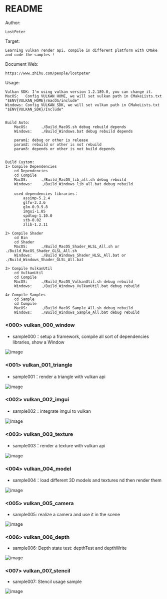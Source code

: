# README #

Author: 

    LostPeter

Target: 

    Learning vulkan render api, compile in different platform with CMake and code the samples !

Document Web: 

    https://www.zhihu.com/people/lostpeter

Usage:

    Vulkan SDK: I'm using vulkan version 1.2.189.0, you can change it.    
    MacOS:   Config VULKAN_HOME, we will set vulkan path in CMakeLists.txt "$ENV{VULKAN_HOME}/macOS/include"  
    Windows: Config VULKAN_SDK, we will set vulkan path in CMakeLists.txt "$ENV{VULKAN_SDK}/Include"


    Build Auto: 
        MacOS:      ./Build_MacOS.sh debug rebuild depends
        Windows:    ./Build_Windows.bat debug rebuild depends

        param1: debug or other is release
        param2: rebuild or other is not rebuild
        param3: depends or other is not build depends


    Build Custom:
    1> Compile Dependencies
        cd Dependencies
        cd Compile
        MacOS:      ./Build_MacOS_lib_all.sh debug rebuild
        Windows:    ./Build_Windows_lib_all.bat debug rebuild

        used dependencies libraries：
            assimp-5.2.4
            glfw-3.3.6
            glm-0.9.9.8
            imgui-1.85
            spdlog-1.10.0
            stb-0.02
            zlib-1.2.11

    2> Compile Shader
        cd Bin
        cd Shader
        MacOS:      ./Build_MacOS_Shader_HLSL_All.sh or ./Build_MacOS_Shader_GLSL_All.sh
        Windows:    ./Build_Windows_Shader_HLSL_All.bat or ./Build_Windows_Shader_GLSL_All.bat

    3> Compile VulkanUtil
        cd VulkanUtil
        cd Compile
        MacOS:      ./Build_MacOS_VulkanUtil.sh debug rebuild
        Windows:    ./Build_Windows_VulkanUtil.bat debug rebuild

    4> Compile Samples
        cd Sample
        cd Compile
        MacOS:      ./Build_MacOS_Sample_All.sh debug rebuild
        Windows:    ./Build_Windows_Sample_All.bat debug rebuild


### <000> vulkan_000_window
* sample000：setup a framework, compile all sort of dependencies libraries, show a Window 

![image](https://github.com/LostPeter/LostPeterVulkan/blob/main/Images/vulkan_000_window.png)

### <001> vulkan_001_triangle
* sample001：render a triangle with vulkan api

![image](https://github.com/LostPeter/LostPeterVulkan/blob/main/Images/vulkan_001_triangle.png)

### <002> vulkan_002_imgui
* sample002：integrate imgui to vulkan

![image](https://github.com/LostPeter/LostPeterVulkan/blob/main/Images/vulkan_002_imgui.png)

### <003> vulkan_003_texture
* sample003：render a texture with vulkan api

![image](https://github.com/LostPeter/LostPeterVulkan/blob/main/Images/vulkan_003_texture.png)

### <004> vulkan_004_model
* sample004：load different 3D models and textures nd then render them

![image](https://github.com/LostPeter/LostPeterVulkan/blob/main/Images/vulkan_004_model.png)

### <005> vulkan_005_camera
* sample005: realize a camera and use it in the scene

![image](https://github.com/LostPeter/LostPeterVulkan/blob/main/Images/vulkan_005_camera.png)

### <006> vulkan_006_depth
* sample006: Depth state test: depthTest and depthWrite 

![image](https://github.com/LostPeter/LostPeterVulkan/blob/main/Images/vulkan_006_depth.png)

### <007> vulkan_007_stencil
* sample007: Stencil usage sample

![image](https://github.com/LostPeter/LostPeterVulkan/blob/main/Images/vulkan_007_stencil.png)
